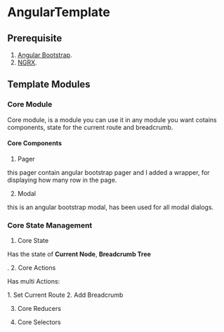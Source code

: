 # AngularTemplate

## Prerequisite
1. [Angular Bootstrap](https://ng-bootstrap.github.io/#/home).
2. [NGRX](https://ngrx.io/guide/store).

## Template Modules

### Core Module
Core module, is a module you can use it in any module you want cotains components, state for the current route and breadcrumb.

#### Core Components
1. Pager
<p>this pager contain angular bootstrap pager and I added a wrapper, for displaying how many row in the page.</p>

2. Modal 
<p>this is an angular bootstrap modal, has been used for all modal dialogs.</p>

### Core State Management
1. Core State
<p>Has the state of <b>Current Node</b>, <b>Breadcrumb Tree</b></p>.
2. Core Actions
<p>Has multi Actions:</p>
  1. Set Current Route
  2. Add Breadcrumb

3. Core Reducers

4. Core Selectors


